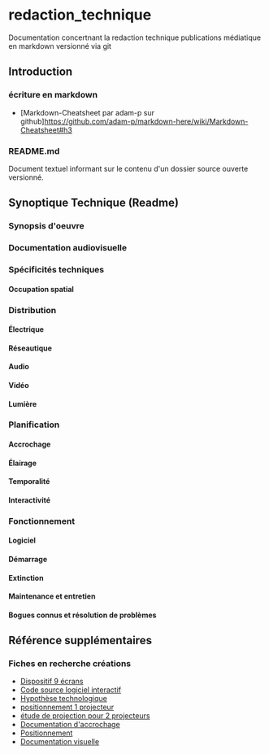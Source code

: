 

# redaction_technique
Documentation concertnant la redaction technique publications médiatique en markdown versionné via git
## Introduction 
### écriture en markdown
* [Markdown-Cheatsheet par adam-p sur github]https://github.com/adam-p/markdown-here/wiki/Markdown-Cheatsheet#h3

### README.md
Document textuel informant sur le contenu d'un dossier source ouverte versionné. 


## Synoptique Technique (Readme)

### Synopsis d'oeuvre
### Documentation audiovisuelle 


### Spécificités techniques 
#### Occupation spatial
### Distribution 
#### Électrique 
#### Réseautique
#### Audio
#### Vidéo
#### Lumière
### Planification 
#### Accrochage
#### Élairage
#### Temporalité
#### Interactivité
### Fonctionnement 
#### Logiciel
#### Démarrage 
#### Extinction
#### Maintenance et entretien
#### Bogues connus et résolution de problèmes


## Référence supplémentaires

### Fiches en recherche créations

* [Dispositif 9 écrans](https://github.com/tim-montmorency/dispositif-9-sorties)
* [Code source logiciel interactif](https://gitlab.com/gllmar/dm-svp/-/blob/main/README.md) 
* [Hypothèse technologique](https://gitlab.com/gllmar/distributed-memories/-/wikis/residences/2021-gl-petitesalle/etude/boule_a_facettes/boule_a_facettes)
* [positionnement 1 projecteur](https://gitlab.com/gllmar/distributed-memories/-/wikis/residences/2021-gl-petitesalle/etude/projo_8_carres/projo_8_carre)
* [étude de projection pour 2 projecteurs](https://gitlab.com/gllmar/distributed-memories/-/wikis/residences/2021-gl-petitesalle/etude/immersif_360_2vp/immersif_360_2vp)
* [Documentation d'accrochage](https://gitlab.com/gllmar/distributed-memories/-/wikis/residences/2021-gl-petitesalle/etude/pole_techno/residence_gl/accrochage)
* [Positionnement](https://gitlab.com/gllmar/distributed-memories/-/wikis/residences/2021-gl-petitesalle/etude/interactivite/interactivite)
* [Documentation visuelle](https://gitlab.com/gllmar/distributed-memories/-/wikis/residences/2021-gl-petitesalle/etude/videoscenographie/videoscenographie)
